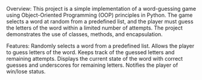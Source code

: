 Overview:
This project is a simple implementation of a word-guessing game using Object-Oriented Programming (OOP) principles in Python. The game selects a word at random from a predefined list, and the player must guess the letters of the word within a limited number of attempts. The project demonstrates the use of classes, methods, and encapsulation.

Features:
Randomly selects a word from a predefined list.
Allows the player to guess letters of the word.
Keeps track of the guessed letters and remaining attempts.
Displays the current state of the word with correct guesses and underscores for remaining letters.
Notifies the player of win/lose status.
